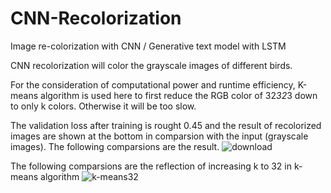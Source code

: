 # CNN-Recolorization
Image re-colorization with CNN / Generative text model with LSTM

CNN recolorization will color the grayscale images of different birds. 

For the consideration of computational power and runtime efficiency, K-means algorithm is used here to first reduce the RGB color of 32*32*3 down to only k colors. Otherwise it will be too slow.

The validation loss after training is rought 0.45 and the result of recolorized images are shown at the bottom in comparsion with the input (grayscale images).
The following comparsions are the result.
![download](https://user-images.githubusercontent.com/25105806/109872512-61b5c700-7c21-11eb-9932-0689bee035b0.png)

The following comparsions are the reflection of increasing k to 32 in k-means algorithm
![k-means32](https://user-images.githubusercontent.com/25105806/109872519-64b0b780-7c21-11eb-830d-583a49125dee.png)
